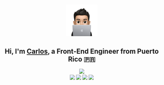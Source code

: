 <h1 align="center"><a href="https://www.carlosadriangarcia.com"><img width="20%" alt="Hi, I'm Carlos, a Front-End Engineer!" src="./assets/avatar-coding.svg"/></a></h1>
<h2 align="center">Hi, I'm <a href="https://www.carlosadriangarcia.com">Carlos</a>, a Front-End Engineer from Puerto Rico 🇵🇷</h2>
<div align="center">
  <a href="https://www.linkedin.com/in/carlos-a-garcia32/">
    <img src="https://img.shields.io/badge/LinkedIn-0077B5?style=plastic&logo=linkedin&logoColor=white" />
  </a>
</div>
<div align="center">
   <img src="https://img.shields.io/badge/-ReactJs-61DAFB?logo=react&logoColor=white&style=plastic" />
   <img src="https://shields.io/badge/TypeScript-3178C6?logo=TypeScript&logoColor=FFF&style=plastic" />
   <img src="https://img.shields.io/badge/-HTML5-dc4a25?logo=HTML5&logoColor=white&style=plastic" />
   <img src="https://img.shields.io/badge/CSS3-1572B6?style=plastic&logo=css3&logoColor=white" />
</div>

